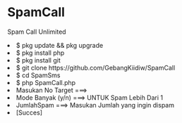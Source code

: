# SpamCall
Spam Call Unlimited
<li>$ pkg update && pkg upgrade
<li>$ pkg install php
<li>$ pkg install git
<li>$ git clone https://github.com/GebangKiidiw/SpamCall
<li>$ cd SpamSms
<li>$ php SpamCall.php
<li> Masukan No Target ===> 
<li> Mode Banyak (y/n) ===> UNTUK Spam Lebih Dari 1
<li> JumlahSpam ===> Masukan Jumlah yang ingin dispam
<li> [Succes]
